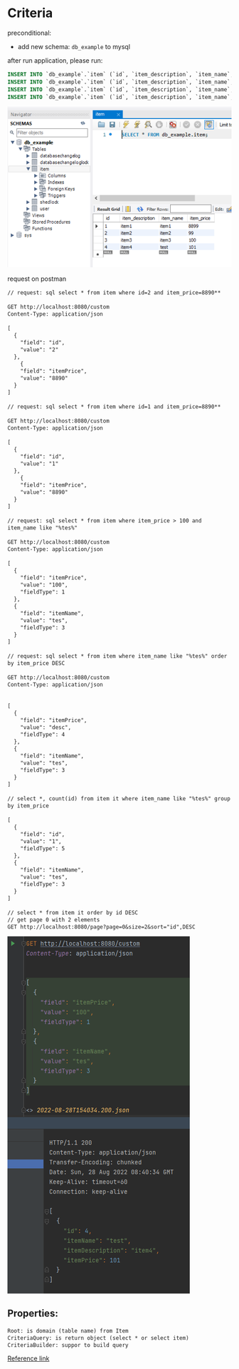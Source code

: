 # Criteria

preconditional:
- add new schema: `db_example` to mysql

after run application, please run:

```sql
INSERT INTO `db_example`.`item` (`id`, `item_description`, `item_name`, `item_price`) VALUES ('1', 'item1', 'item1', '8890');
INSERT INTO `db_example`.`item` (`id`, `item_description`, `item_name`, `item_price`) VALUES ('2', 'item2', 'item2', '99');
INSERT INTO `db_example`.`item` (`id`, `item_description`, `item_name`, `item_price`) VALUES ('3', 'item3', 'item3', '100');
INSERT INTO `db_example`.`item` (`id`, `item_description`, `item_name`, `item_price`) VALUES ('4', 'item4', 'item4', '101');

```
![img_1.png](img_1.png)

request on postman
```text
// request: sql select * from item where id=2 and item_price=8890**

GET http://localhost:8080/custom
Content-Type: application/json

[
  {
    "field": "id",
    "value": "2"
  },
    {
    "field": "itemPrice",
    "value": "8890"
  }
]

// request: sql select * from item where id=1 and item_price=8890**

GET http://localhost:8080/custom
Content-Type: application/json

[
  {
    "field": "id",
    "value": "1"
  },
    {
    "field": "itemPrice",
    "value": "8890"
  }
]

// request: sql select * from item where item_price > 100 and item_name like "%tes%"

GET http://localhost:8080/custom
Content-Type: application/json

[
  {
    "field": "itemPrice",
    "value": "100",
    "fieldType": 1
  },
  {
    "field": "itemName",
    "value": "tes",
    "fieldType": 3
  }
]

// request: sql select * from item where item_name like "%tes%" order by item_price DESC

GET http://localhost:8080/custom
Content-Type: application/json


[
  {
    "field": "itemPrice",
    "value": "desc",
    "fieldType": 4
  },
  {
    "field": "itemName",
    "value": "tes",
    "fieldType": 3
  }
]

// select *, count(id) from item it where item_name like "%tes%" group by item_price

[
  {
    "field": "id",
    "value": "1",
    "fieldType": 5
  },
  {
    "field": "itemName",
    "value": "tes",
    "fieldType": 3
  }
]

// select * from item it order by id DESC
// get page 0 with 2 elements
GET http://localhost:8080/page?page=0&size=2&sort="id",DESC

```
![img.png](img.png)

## Properties:

    Root: is domain (table name) from Item
    CriteriaQuery: is return object (select * or select item)
    CriteriaBuilder: suppor to build query

[Reference link](https://topdev.vn/blog/hibernate-criteria-query-language-hcql/)

